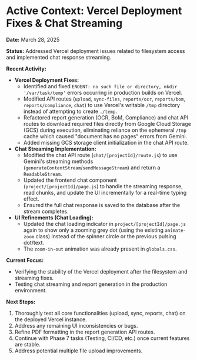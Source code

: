 # Active Context: Vercel Deployment Fixes & Chat Streaming

**Date:** March 28, 2025

**Status:** Addressed Vercel deployment issues related to filesystem access and implemented chat response streaming.

**Recent Activity:**
- **Vercel Deployment Fixes:**
    - Identified and fixed `ENOENT: no such file or directory, mkdir '/var/task/temp'` errors occurring in production builds on Vercel.
    - Modified API routes (`upload`, `sync-files`, `reports/ocr`, `reports/bom`, `reports/compliance`, `chat`) to use Vercel's writable `/tmp` directory instead of attempting to create `./temp`.
    - Refactored report generation (OCR, BoM, Compliance) and chat API routes to download required files directly from Google Cloud Storage (GCS) during execution, eliminating reliance on the ephemeral `/tmp` cache which caused "document has no pages" errors from Gemini.
    - Added missing GCS storage client initialization in the chat API route.
- **Chat Streaming Implementation:**
    - Modified the chat API route (`chat/[projectId]/route.js`) to use Gemini's streaming methods (`generateContentStream`/`sendMessageStream`) and return a `ReadableStream`.
    - Updated the frontend chat component (`project/[projectId]/page.js`) to handle the streaming response, read chunks, and update the UI incrementally for a real-time typing effect.
    - Ensured the full chat response is saved to the database after the stream completes.
- **UI Refinements (Chat Loading):**
    - Updated the chat loading indicator in `project/[projectId]/page.js` again to show only a zooming grey dot (using the existing `animate-zoom` class) instead of the spinner circle or the previous pulsing dot/text.
    - The `zoom-in-out` animation was already present in `globals.css`.

**Current Focus:**
- Verifying the stability of the Vercel deployment after the filesystem and streaming fixes.
- Testing chat streaming and report generation in the production environment.

**Next Steps:**
1.  Thoroughly test all core functionalities (upload, sync, reports, chat) on the deployed Vercel instance.
2.  Address any remaining UI inconsistencies or bugs.
3.  Refine PDF formatting in the report generation API routes.
4.  Continue with Phase 7 tasks (Testing, CI/CD, etc.) once current features are stable.
5.  Address potential multiple file upload improvements.
